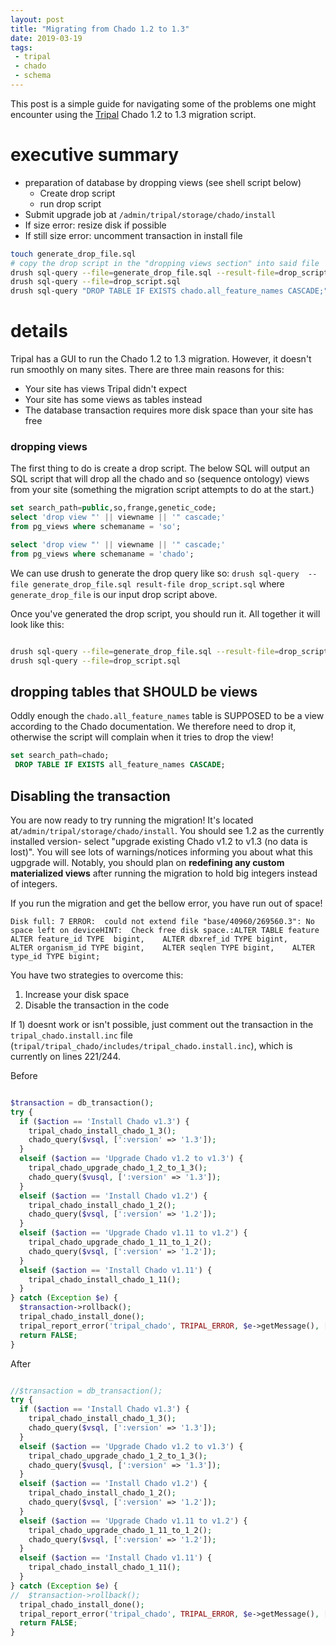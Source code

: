 ```yaml
---
layout: post
title: "Migrating from Chado 1.2 to 1.3"
date: 2019-03-19
tags:
 - tripal
 - chado
 - schema
---
```


This post is a simple guide for navigating some of the problems one might encounter using the [Tripal](tripal.info) Chado 1.2 to 1.3 migration script.

# executive summary


* preparation of database by dropping views (see shell script below)
  - Create drop script
  - run drop script
* Submit upgrade job at `/admin/tripal/storage/chado/install`
* If size error: resize disk if possible
* If still size error: uncomment transaction in install file

```bash
touch generate_drop_file.sql
# copy the drop script in the "dropping views section" into said file
drush sql-query --file=generate_drop_file.sql --result-file=drop_script.sql
drush sql-query --file=drop_script.sql
drush sql-query "DROP TABLE IF EXISTS chado.all_feature_names CASCADE;"

```

# details


Tripal has a GUI to run the Chado 1.2 to 1.3 migration.  However, it doesn't run smoothly on many sites.  There are three main reasons for this:

* Your site has views Tripal didn't expect
* Your site has some views as tables instead
* The database transaction requires more disk space than your site has free


### dropping views

The first thing to do is create a drop script.  The below SQL will output an SQL script that will drop all the chado and so (sequence ontology) views from your site (something the migration script attempts to do at the start.)


```sql
set search_path=public,so,frange,genetic_code;
select 'drop view "' || viewname || '" cascade;'
from pg_views where schemaname = 'so';

select 'drop view "' || viewname || '" cascade;'
from pg_views where schemaname = 'chado';
```

We can use drush to generate the drop query like so: `drush sql-query  --file generate_drop_file.sql result-file drop_script.sql` where `generate_drop_file` is our input drop script above.


Once you've generated the drop script, you should run it.  All together it will look like this:

```bash

drush sql-query --file=generate_drop_file.sql --result-file=drop_script.sql
drush sql-query --file=drop_script.sql

```

## dropping tables that SHOULD be views

Oddly enough the `chado.all_feature_names` table is SUPPOSED to be a view according to the Chado documentation.  We therefore need to drop it, otherwise the script will complain when it tries to drop the view!

```SQL
set search_path=chado;
 DROP TABLE IF EXISTS all_feature_names CASCADE;
```

## Disabling the transaction

You are now ready to try running the migration!  It's located at`/admin/tripal/storage/chado/install`.  You should see 1.2 as the currently installed version- select "upgrade existing Chado v1.2 to v1.3 (no data is lost)".  You will see lots of warnings/notices informing you about what this ugpgrade will.  Notably, you should plan on **redefining any custom materialized views** after running the migration to hold big integers instead of integers.

If you run the migration and get the bellow error, you have run out of space!

```
Disk full: 7 ERROR:  could not extend file "base/40960/269560.3": No space left on deviceHINT:  Check free disk space.:ALTER TABLE feature     ALTER feature_id TYPE  bigint,    ALTER dbxref_id TYPE bigint,    ALTER organism_id TYPE bigint,    ALTER seqlen TYPE bigint,    ALTER type_id TYPE bigint;

```

You have two strategies to overcome this:

1) Increase your disk space
2) Disable the transaction in the code


If 1) doesnt work or isn't possible, just comment out the transaction in the `tripal_chado.install.inc` file (`tripal/tripal_chado/includes/tripal_chado.install.inc`), which is currently on lines 221/244.

Before
```php

$transaction = db_transaction();
try {
  if ($action == 'Install Chado v1.3') {
    tripal_chado_install_chado_1_3();
    chado_query($vsql, [':version' => '1.3']);
  }
  elseif ($action == 'Upgrade Chado v1.2 to v1.3') {
    tripal_chado_upgrade_chado_1_2_to_1_3();
    chado_query($vusql, [':version' => '1.3']);
  }
  elseif ($action == 'Install Chado v1.2') {
    tripal_chado_install_chado_1_2();
    chado_query($vsql, [':version' => '1.2']);
  }
  elseif ($action == 'Upgrade Chado v1.11 to v1.2') {
    tripal_chado_upgrade_chado_1_11_to_1_2();
    chado_query($vsql, [':version' => '1.2']);
  }
  elseif ($action == 'Install Chado v1.11') {
    tripal_chado_install_chado_1_11();
  }
} catch (Exception $e) {
  $transaction->rollback();
  tripal_chado_install_done();
  tripal_report_error('tripal_chado', TRIPAL_ERROR, $e->getMessage(), ['print' => TRUE]);
  return FALSE;
}

```

After

```php

//$transaction = db_transaction();
try {
  if ($action == 'Install Chado v1.3') {
    tripal_chado_install_chado_1_3();
    chado_query($vsql, [':version' => '1.3']);
  }
  elseif ($action == 'Upgrade Chado v1.2 to v1.3') {
    tripal_chado_upgrade_chado_1_2_to_1_3();
    chado_query($vusql, [':version' => '1.3']);
  }
  elseif ($action == 'Install Chado v1.2') {
    tripal_chado_install_chado_1_2();
    chado_query($vsql, [':version' => '1.2']);
  }
  elseif ($action == 'Upgrade Chado v1.11 to v1.2') {
    tripal_chado_upgrade_chado_1_11_to_1_2();
    chado_query($vsql, [':version' => '1.2']);
  }
  elseif ($action == 'Install Chado v1.11') {
    tripal_chado_install_chado_1_11();
  }
} catch (Exception $e) {
//  $transaction->rollback();
  tripal_chado_install_done();
  tripal_report_error('tripal_chado', TRIPAL_ERROR, $e->getMessage(), ['print' => TRUE]);
  return FALSE;
}
```
